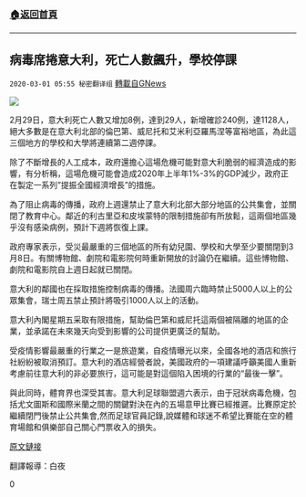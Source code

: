 ###  [:house:返回首頁](https://github.com/ourhimalayas/txt)
---

## 病毒席捲意大利，死亡人數飆升，學校停課
`2020-03-01 05:55 秘密翻译组` [轉載自GNews](https://gnews.org/zh-hant/128789/)

![](https://s3-ap-northeast-1.amazonaws.com/news.guo.offload.media/wp-content/uploads/2020/03/01055451/1-2.jpg)

2月29日，意大利死亡人數又增加8例，達到29人，新增確診240例，達1128人，絕大多數是在意大利北部的倫巴第、威尼托和艾米利亞羅馬涅等富裕地區，為此這三個地方的學校和大學將連續第二週停課。

除了不斷增長的人工成本，政府還擔心這場危機可能對意大利脆弱的經濟造成的影響，有分析稱，這場危機可能會造成2020年上半年1%-3%的GDP減少，政府正在製定一系列”提振全國經濟增長”的措施。

為了阻止病毒的傳播，政府上週還禁止了意大利北部大部分地區的公共集會，並關閉了教育中心。鄰近的利古里亞和皮埃蒙特的限制措施卻有所放鬆，這兩個地區幾乎沒有感染病例，預計下週將恢復上課。

政府專家表示，受災最嚴重的三個地區的所有幼兒園、學校和大學至少要關閉到3月8日。有關博物館、劇院和電影院何時重新開放的討論仍在繼續。這些博物館、劇院和電影院自上週日起就已關閉。

意大利的鄰國也在採取措施控制病毒的傳播。法國周六臨時禁止5000人以上的公眾集會，瑞士周五禁止預計將吸引1000人以上的活動。

意大利內閣星期五采取有限措施，幫助倫巴第和威尼托這兩個被隔離的地區的企業，並承諾在未來幾天向受到影響的公司提供更廣泛的幫助。

受疫情影響最嚴重的行業之一是旅遊業，自疫情曝光以來，全國各地的酒店和旅行社紛紛被取消預訂。意大利的酒店經營者說，美國政府的一項建議呼籲美國人重新考慮前往意大利的非必要旅行，這可能是對這個陷入困境的行業的“最後一擊”。

與此同時，體育界也深受其害。意大利足球聯盟週六表示，由于冠狀病毒危機，包括尤文圖斯和國際米蘭之間的關鍵對決在內的五場意甲比賽已經推遲。比賽原定於繼續閉門後禁止公共集會,然而足球官員記錄,說媒體和球迷不希望比賽能在空的體育場館和俱樂部自己關心門票收入的損失。

[原文鏈接](https://www.reuters.com/article/us-china-health-italy-idUSKBN20N0H8)

翻譯報導：白夜

0
